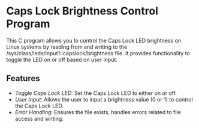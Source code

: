 # Caps Lock Brightness Control Program

This C program allows you to control the Caps Lock LED brightness on Linux systems by reading from and writing to the /sys/class/leds/input1::capslock/brightness file. It provides functionality to toggle the LED on or off based on user input.

## Features

- *Toggle Caps Lock LED*: Set the Caps Lock LED to either on or off.
- *User Input*: Allows the user to input a brightness value (0 or 1) to control the Caps Lock LED.
- *Error Handling*: Ensures the file exists, handles errors related to file access and writing.
